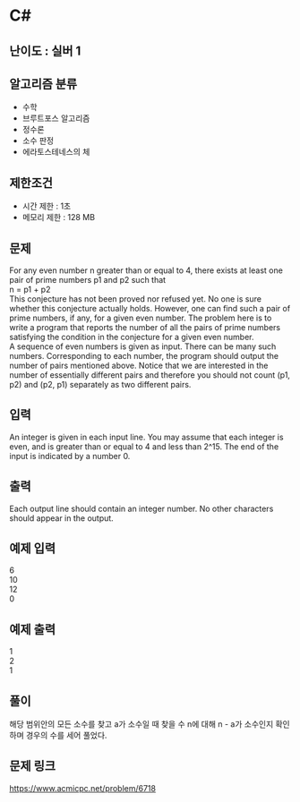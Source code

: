 # C#

## 난이도 : 실버 1

## 알고리즘 분류
  - 수학
  - 브루트포스 알고리즘
  - 정수론
  - 소수 판정
  - 에라토스테네스의 체

## 제한조건
  - 시간 제한 : 1초
  - 메모리 제한 : 128 MB

## 문제
For any even number n greater than or equal to 4, there exists at least one pair of prime numbers p1 and p2 such that<br/>
n = p1 + p2<br/>
This conjecture has not been proved nor refused yet. No one is sure whether this conjecture actually holds. However, one can find such a pair of prime numbers, if any, for a given even number. The problem here is to write a program that reports the number of all the pairs of prime numbers satisfying the condition in the conjecture for a given even number.<br/>
A sequence of even numbers is given as input. There can be many such numbers. Corresponding to each number, the program should output the number of pairs mentioned above. Notice that we are interested in the number of essentially different pairs and therefore you should not count (p1, p2) and (p2, p1) separately as two different pairs.<br/>

## 입력
An integer is given in each input line. You may assume that each integer is even, and is greater than or equal to 4 and less than 2^15. The end of the input is indicated by a number 0.<br/>

## 출력
Each output line should contain an integer number. No other characters should appear in the output.<br/>

## 예제 입력
6<br/>
10<br/>
12<br/>
0<br/>

## 예제 출력
1<br/>
2<br/>
1<br/>

## 풀이
해당 범위안의 모든 소수를 찾고 a가 소수일 때 찾을 수 n에 대해 n - a가 소수인지 확인하며 경우의 수를 세어 풀었다.<br/>

## 문제 링크
https://www.acmicpc.net/problem/6718